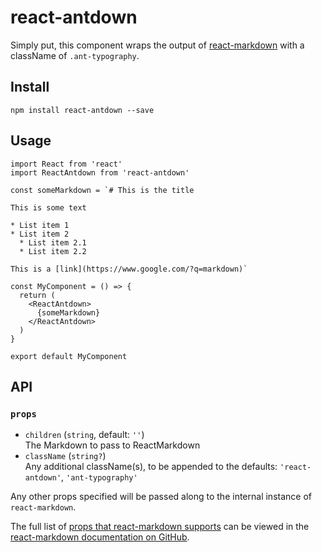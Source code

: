 # react-antdown

Simply put, this component wraps the output of [react-markdown](https://www.npmjs.com/package/react-markdown) with a className of `.ant-typography`.

## Install

```
npm install react-antdown --save
```

## Usage

```
import React from 'react'
import ReactAntdown from 'react-antdown'

const someMarkdown = `# This is the title

This is some text

* List item 1
* List item 2
  * List item 2.1
  * List item 2.2

This is a [link](https://www.google.com/?q=markdown)`

const MyComponent = () => {
  return (
    <ReactAntdown>
      {someMarkdown}
    </ReactAntdown>
  )
}

export default MyComponent
```

## API
### `props`

*   `children` (`string`, default: `''`)\
    The Markdown to pass to ReactMarkdown
*   `className` (`string?`)\
    Any additional className(s), to be appended to the defaults: `'react-antdown'`, `'ant-typography'`

Any other props specified will be passed along to the internal instance of `react-markdown`.

The full list of [props that react-markdown supports](https://github.com/remarkjs/react-markdown) can be viewed in the [react-markdown documentation on GitHub](https://github.com/remarkjs/react-markdown).
